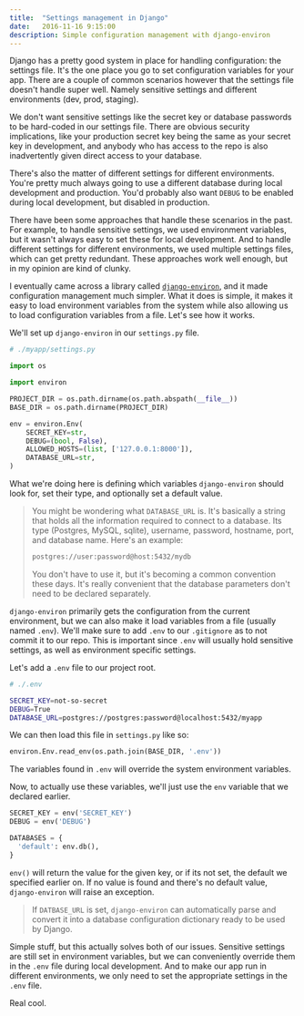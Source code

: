 ```yaml
---
title:  "Settings management in Django"
date:   2016-11-16 9:15:00
description: Simple configuration management with django-environ
---
```


Django has a pretty good system in place for handling configuration: the settings file. It's the one place you go to set configuration variables for your app. There are a couple of common scenarios however that the settings file doesn't handle super well. Namely sensitive settings and different environments (dev, prod, staging).

We don't want sensitive settings like the secret key or database passwords to be hard-coded in our settings file. There are obvious security implications, like your production secret key being the same as your secret key in development, and anybody who has access to the repo is also inadvertently given direct access to your database.

There's also the matter of different settings for different environments. You're pretty much always going to use a different database during local development and production. You'd probably also want `DEBUG` to be enabled during local development, but disabled in production.

There have been some approaches that handle these scenarios in the past. For example, to handle sensitive settings, we used environment variables, but it wasn't always easy to set these for local development. And to handle different settings for different environments, we used multiple settings files, which can get pretty redundant. These approaches work well enough, but in my opinion are kind of clunky.

I eventually came across a library called [`django-environ`](https://github.com/joke2k/django-environ), and it made configuration management much simpler. What it does is simple, it makes it easy to load environment variables from the system while also allowing us to load configuration variables from a file. Let's see how it works.

We'll set up `django-environ` in our `settings.py` file.

~~~ python
# ./myapp/settings.py

import os

import environ

PROJECT_DIR = os.path.dirname(os.path.abspath(__file__))
BASE_DIR = os.path.dirname(PROJECT_DIR)

env = environ.Env(
    SECRET_KEY=str,
    DEBUG=(bool, False),
    ALLOWED_HOSTS=(list, ['127.0.0.1:8000']),
    DATABASE_URL=str,
)

~~~

What we're doing here is defining which variables `django-environ` should look for, set their type, and optionally set a default value.

> You might be wondering what `DATABASE_URL` is. It's basically a string that holds all the information required to connect to a database. Its type (Postgres, MySQL, sqlite), username, password, hostname, port, and database name. Here's an example:
>
> ~~~ bash
> postgres://user:password@host:5432/mydb
> ~~~
>
> You don't have to use it, but it's becoming a common convention these days. It's really convenient that the database parameters don't need to be declared separately.

`django-environ` primarily gets the configuration from the current environment, but we can also make it load variables from a file (usually named `.env`). We'll make sure to add `.env` to our `.gitignore` as to not commit it to our repo. This is important since `.env` will usually hold sensitive settings, as well as environment specific settings.

Let's add a `.env` file to our project root.

~~~ bash
# ./.env

SECRET_KEY=not-so-secret
DEBUG=True
DATABASE_URL=postgres://postgres:password@localhost:5432/myapp
~~~

We can then load this file in `settings.py` like so:

~~~ python
environ.Env.read_env(os.path.join(BASE_DIR, '.env'))
~~~

The variables found in `.env` will override the system environment variables.

Now, to actually use these variables, we'll just use the `env` variable that we
declared earlier.

~~~ python
SECRET_KEY = env('SECRET_KEY')
DEBUG = env('DEBUG')

DATABASES = {
  'default': env.db(),
}
~~~

`env()` will return the value for the given key, or if its not set, the default we specified earlier on. If no value is found and there's no default value, `django-environ` will raise an exception.

> If `DATBASE_URL` is set, `django-environ`  can automatically parse and convert it into a database configuration dictionary ready to be used by Django.

Simple stuff, but this actually solves both of our issues. Sensitive settings are still set in environment variables, but we can conveniently override them in the `.env` file during local development. And to make our app run in different environments, we only need to set the appropriate settings in the `.env` file.

Real cool.

